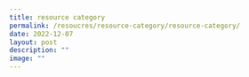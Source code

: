 ```yaml
---
title: resource category
permalink: /resoucres/resource-category/resource-category/
date: 2022-12-07
layout: post
description: ""
image: ""
---
```

